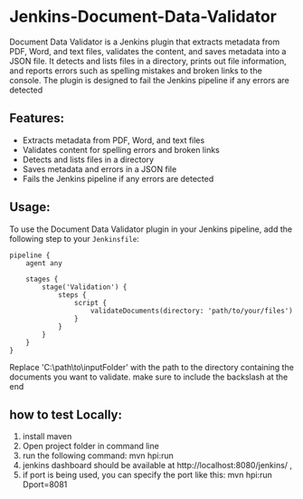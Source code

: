 # Jenkins-Document-Data-Validator
Document Data Validator is a Jenkins plugin that extracts metadata from PDF, Word, and text files, validates the content, and saves metadata into a JSON file. It detects and lists files in a directory, prints out file information, and reports errors such as spelling mistakes and broken links to the console. The plugin is designed to fail the Jenkins pipeline if any errors are detected

## Features:  
- Extracts metadata from PDF, Word, and text files
- Validates content for spelling errors and broken links
- Detects and lists files in a directory
- Saves metadata and errors in a JSON file
- Fails the Jenkins pipeline if any errors are detected

## Usage: 
To use the Document Data Validator plugin in your Jenkins pipeline, add the following step to your `Jenkinsfile`:

```
pipeline {
    agent any

    stages {
        stage('Validation') {
            steps {
                script {
                    validateDocuments(directory: 'path/to/your/files')
                }
            }
        }
    }
}

```
Replace 'C:\path\to\inputFolder\' with the path to the directory containing the documents you want to validate.
make sure to include the backslash at the end

## how to test Locally:
1. install maven
2. Open project folder in command line
3. run the following command:   mvn hpi:run
4. jenkins dashboard should be available at http://localhost:8080/jenkins/ , 
5. if port is being used, you can specify the port like this:    mvn hpi:run Dport=8081  
